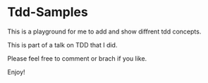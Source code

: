 Tdd-Samples
===========
This is a playground for me to add and show diffrent tdd concepts.

This is part of a talk on TDD that I did.

Please feel free to comment or brach if you like.

Enjoy!
